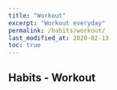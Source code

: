 ```yaml
---
title: "Workout"
excerpt: "Workout everyday"
permalink: /habits/workout/
last_modified_at: 2020-02-13
toc: true
---
```


## Habits - Workout